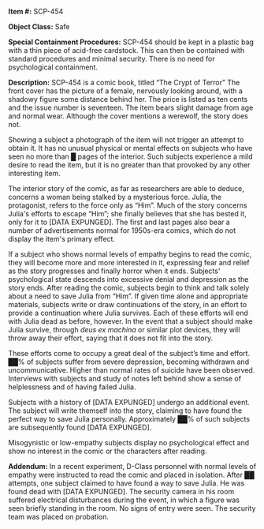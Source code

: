 **Item #:** SCP-454

**Object Class:** Safe

**Special Containment Procedures:** SCP-454 should be kept in a plastic bag with a thin piece of acid-free cardstock. This can then be contained with standard procedures and minimal security. There is no need for psychological containment.

**Description:** SCP-454 is a comic book, titled “The Crypt of Terror” The front cover has the picture of a female, nervously looking around, with a shadowy figure some distance behind her. The price is listed as ten cents and the issue number is seventeen. The item bears slight damage from age and normal wear. Although the cover mentions a werewolf, the story does not.

Showing a subject a photograph of the item will not trigger an attempt to obtain it. It has no unusual physical or mental effects on subjects who have seen no more than █ pages of the interior. Such subjects experience a mild desire to read the item, but it is no greater than that provoked by any other interesting item.

The interior story of the comic, as far as researchers are able to deduce, concerns a woman being stalked by a mysterious force. Julia, the protagonist, refers to the force only as “Him”. Much of the story concerns Julia's efforts to escape “Him”; she finally believes that she has bested it, only for it to \[DATA EXPUNGED\]. The first and last pages also bear a number of advertisements normal for 1950s-era comics, which do not display the item's primary effect.

If a subject who shows normal levels of empathy begins to read the comic, they will become more and more interested in it, expressing fear and relief as the story progresses and finally horror when it ends. Subjects' psychological state descends into excessive denial and depression as the story ends. After reading the comic, subjects begin to think and talk solely about a need to save Julia from “Him”. If given time alone and appropriate materials, subjects write or draw continuations of the story, in an effort to provide a continuation where Julia survives. Each of these efforts will end with Julia dead as before, however. In the event that a subject should make Julia survive, through _deus ex machina_ or similar plot devices, they will throw away their effort, saying that it does not fit into the story.

These efforts come to occupy a great deal of the subject’s time and effort. ██% of subjects suffer from severe depression, becoming withdrawn and uncommunicative. Higher than normal rates of suicide have been observed. Interviews with subjects and study of notes left behind show a sense of helplessness and of having failed Julia.

Subjects with a history of \[DATA EXPUNGED\] undergo an additional event. The subject will write themself into the story, claiming to have found the perfect way to save Julia personally. Approximately ██% of such subjects are subsequently found \[DATA EXPUNGED\].

Misogynistic or low-empathy subjects display no psychological effect and show no interest in the comic or the characters after reading.

**Addendum:** In a recent experiment, D-Class personnel with normal levels of empathy were instructed to read the comic and placed in isolation. After ██ attempts, one subject claimed to have found a way to save Julia. He was found dead with \[DATA EXPUNGED\]. The security camera in his room suffered electrical disturbances during the event, in which a figure was seen briefly standing in the room. No signs of entry were seen. The security team was placed on probation.